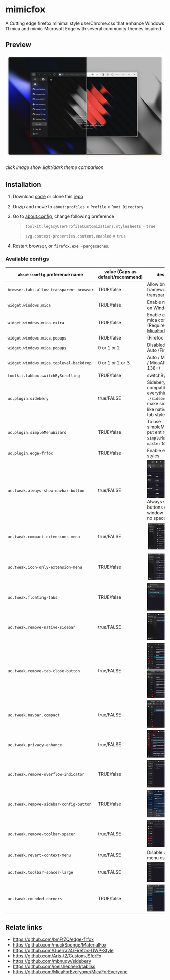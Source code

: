 # mimicfox

A Cutting edge firefox minimal style userChrome.css that enhance Windows 11 mica and mimic Microsoft Edge with several community themes inspired.

## Preview

[![Preview](./assets/previews/preview.png)](https://rainbowflesh.github.io/html/mimicfox.html "click image show light/dark theme comparison")

###### click image show light/dark theme comparison

## Installation

1. Download [code](https://github.com/rainbowflesh/mimicfox/archive/refs/heads/main.zip) or clone this [repo](https://github.com/rainbowflesh/mimicfox.git)
2. Unzip and move to `about:profiles` > `Profile` > `Root Directory`.
3. Go to [about:config](about:config), change following preference

   > `toolkit.legacyUserProfileCustomizations.stylesheets` = `true`

   > `svg.context-properties.content.enabled` = `true`

4. Restart browser, or `firefox.exe -purgecaches`.

### Available configs

| `about:config` preference name           | value (Caps as default/recommend) | description                                                                                                               |
| ---------------------------------------- | --------------------------------- | ------------------------------------------------------------------------------------------------------------------------- |
| `browser.tabs.allow_transparent_browser` | TRUE/false                        | Allow browser framework transparent                                                                                       |
| `widget.windows.mica`                    | TRUE/false                        | Enable mica effect on Windows 10/11                                                                                       |
| `widget.windows.mica.extra`              | TRUE/false                        | Enable custom extra mica content (Require [MicaForEveryone](https://github.com/MicaForEveryone/MicaForEveryone))          |
| `widget.windows.mica.popups`             | TRUE/false                        | (Firefox 137)                                                                                                             |
| `widget.windows.mica.popups`             | 0 or 1 or 2                       | Disabled / Enabled / Auto (Firefox 138+)                                                                                  |
| `widget.windows.mica.toplevel-backdrop`  | 0 or 1 or 2 or 3                  | Auto / Mica / Acrylic / MicaAlt (Firefox 138+)                                                                            |
| `toolkit.tabbox.switchByScrolling`       | TRUE/false                        | switchByScrolling.gif                                                                                                     |
| `uc.plugin.sidebery`                     | true/FALSE                        | Sidebery compatible, copy everything in `./sidebery.css` to make sidebery looks like native vertical tab styles           |
| `uc.plugin.simpleMenuWizard`             | TRUE/false                        | To use simpleMenuWizard put entire `simpleMenuWizard-master` to `./plugins/`                                              |
| `uc.plugin.edge-frfox`                   | TRUE/false                        | Enable edge-frfox styles                                                                                                  |
| `uc.tweak.always-show-navbar-button`     | true/FALSE                        | ![](./assets/previews/always-show-navbar-button.gif) Always show navbar buttons even window really have no space for them |
| `uc.tweak.compact-extensions-menu`       | true/FALSE                        | ![](./assets/previews/extension1.png)                                                                                     |
| `uc.tweak.icon-only-extension-menu`      | TRUE/false                        | ![](./assets/previews/extension2.png)                                                                                     |
| `uc.tweak.floating-tabs`                 | TRUE/false                        | ![](./assets/previews/floating-tabs.gif)                                                                                  |
| `uc.tweak.remove-native-sidebar`         | true/FALSE                        | ![](./assets/previews/remove-native-sidebar.gif)                                                                          |
| `uc.tweak.remove-tab-close-button`       | true/FALSE                        | ![](./assets/previews/remove-tab-close-button.gif)![](./assets/previews/remove-tab-close-button1.gif)                     |
| `uc.tweak.navbar.compact`                | true/FALSE                        | ![](./assets/previews/navbar-compact.gif)                                                                                 |
| `uc.tweak.privacy-enhance`               | true/FALSE                        | ![](./assets/previews/privacy-enhance.gif)                                                                                |
| `uc.tweak.remove-overflow-indicator`     | TRUE/false                        | ![](./assets/previews/remove-overflow-indicator.gif)                                                                      |
| `uc.tweak.remove-sidebar-config-button`  | TRUE/false                        | ![](./assets/previews/remove-sidebar-config-button.gif)                                                                   |
| `uc.tweak.remove-toolbar-spacer`         | true/FALSE                        | ![](./assets/previews/remove-toolbar-spacer.gif)                                                                          |
| `uc.tweak.revert-context-menu`           | true/FALSE                        | Disable context menu css                                                                                                  |
| `uc.tweak.toolbar-spacer-large`          | true/FALSE                        | ![](./assets/previews/toolbar-spacer-large.gif)                                                                           |
| `uc.tweak.rounded-corners`               | TRUE/false                        | ![](./assets/previews/rounded-corners.gif)                                                                                |

## Relate links

- https://github.com/bmFtZQ/edge-frfox
- https://github.com/muckSponge/MaterialFox
- https://github.com/Guerra24/Firefox-UWP-Style
- https://github.com/Aris-t2/CustomJSforFx
- https://github.com/mbnuqw/sidebery
- https://github.com/joelshepherd/tabliss
- https://github.com/MicaForEveryone/MicaForEveryone
